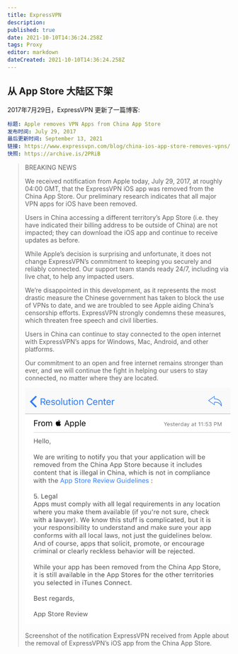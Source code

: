 ```yaml
---
title: ExpressVPN
description: 
published: true
date: 2021-10-10T14:36:24.258Z
tags: Proxy
editor: markdown
dateCreated: 2021-10-10T14:36:24.258Z
---
```


## 从 App Store 大陆区下架

2017年7月29日，ExpressVPN 更新了一篇博客:

```YAML
标题: Apple removes VPN Apps from China App Store
发布时间: July 29, 2017
最后更新时间: September 13, 2021
链接: https://www.expressvpn.com/blog/china-ios-app-store-removes-vpns/
快照: https://archive.is/2PRiB
```

> BREAKING NEWS
>
> We received notification from Apple today, July 29, 2017, at roughly 04:00 GMT, that the ExpressVPN iOS app was removed from the China App Store. Our preliminary research indicates that all major VPN apps for iOS have been removed.
>
> Users in China accessing a different territory’s App Store (i.e. they have indicated their billing address to be outside of China) are not impacted; they can download the iOS app and continue to receive updates as before.
>
> While Apple’s decision is surprising and unfortunate, it does not change ExpressVPN’s commitment to keeping you securely and reliably connected. Our support team stands ready 24/7, including via live chat, to help any impacted users.
>
> We’re disappointed in this development, as it represents the most drastic measure the Chinese government has taken to block the use of VPNs to date, and we are troubled to see Apple aiding China’s censorship efforts. ExpressVPN strongly condemns these measures, which threaten free speech and civil liberties.
>
> Users in China can continue to stay connected to the open internet with ExpressVPN’s apps for Windows, Mac, Android, and other platforms.
>
> Our commitment to an open and free internet remains stronger than ever, and we will continue the fight in helping our users to stay connected, no matter where they are located.
>
> ![Screenshot of the notification ExpressVPN received from Apple about the removal of ExpressVPN's iOS app from the China App Store.](/src/anti-censorship/VPN/ExpressVPN/china-app-store-app-removal-notification.png)
>
> Screenshot of the notification ExpressVPN received from Apple about the removal of ExpressVPN’s iOS app from the China App Store.
